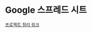 # Google 스프레드 시트

[프로젝트 정리 링크](https://velog.io/@proshy/%EC%8A%A4%ED%94%84%EB%A0%88%EB%93%9C-%EC%8B%9C%ED%8A%B8%EB%A5%BC-%EB%A7%8C%EB%93%A4%EC%96%B4%EB%B3%B4%EC%9E%90)


